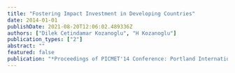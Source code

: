 ```yaml
---
title: "Fostering Impact Investment in Developing Countries"
date: 2014-01-01
publishDate: 2021-08-20T12:06:02.489336Z
authors: ["Dilek Cetindamar Kozanoglu", "H Kozanoglu"]
publication_types: ["2"]
abstract: ""
featured: false
publication: "*Proceedings of PICMET'14 Conference: Portland International Center for łdots*"
---
```


